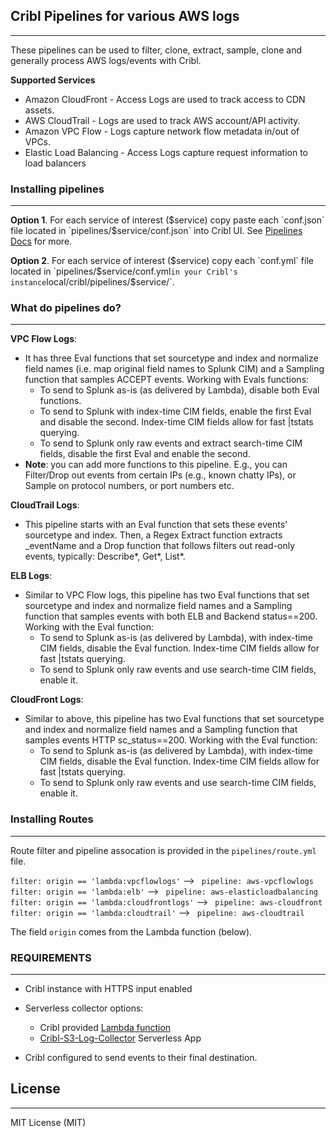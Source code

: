 ## Cribl Pipelines for various AWS logs 
----
These pipelines can be used to filter, clone, extract, sample, clone and generally process AWS logs/events with Cribl.

**Supported Services**
- Amazon CloudFront - Access Logs are used to track access to CDN assets.
- AWS CloudTrail - Logs are used to track AWS account/API activity.
- Amazon VPC Flow - Logs capture network flow metadata in/out of VPCs.
- Elastic Load Balancing - Access Logs capture request information to load balancers

### Installing pipelines
---
**Option 1**. For each service of interest ($service) copy paste each `conf.json` file located in `pipelines/$service/conf.json` into Cribl UI. See [Pipelines Docs](https://docs.cribl.io/docs/pipelines) for more.

**Option 2**. For each service of interest ($service) copy each `conf.yml` file located in `pipelines/$service/conf.yml` in your Cribl's instance `local/cribl/pipelines/$service/`.

### What do pipelines do?
---

**VPC Flow Logs**: 
 - It has three Eval functions that set sourcetype and index and normalize field names (i.e. map original field names to Splunk CIM) and a Sampling function that samples ACCEPT events. Working with Evals functions:
   - To send to Splunk as-is (as delivered by Lambda), disable both Eval functions.
   - To send to Splunk with index-time CIM fields, enable the first Eval and disable the second. Index-time CIM fields allow for fast |tstats querying.
   - To send to Splunk only raw events and extract search-time CIM fields, disable the first Eval and enable the second.
 - **Note**: you can add more functions to this pipeline. E.g., you can Filter/Drop out events from certain IPs (e.g., known chatty IPs), or Sample on protocol numbers, or port numbers etc.

**CloudTrail Logs**: 
 - This pipeline starts with an Eval function that sets these events' sourcetype and index. Then, a Regex Extract function extracts _eventName and a Drop function that follows filters out read-only events, typically: Describe*, Get*, List*.

**ELB Logs**: 
 - Similar to VPC Flow logs, this pipeline has two Eval functions that set sourcetype and index and normalize field names and a Sampling function that samples events with both ELB and Backend ​status==200. Working with the Eval function:
   - To send to Splunk as-is (as delivered by Lambda), with index-time CIM fields, disable the Eval function. Index-time CIM fields allow for fast |tstats querying.
   - To send to Splunk only raw events and use search-time CIM fields, enable it.

**CloudFront Logs**: 
 - Similar to above, this pipeline has two Eval functions that set sourcetype and index and normalize field names and a Sampling function that samples events HTTP ​sc_status==200. Working with the Eval function:
   - To send to Splunk as-is (as delivered by Lambda), with index-time CIM fields, disable the Eval function. Index-time CIM fields allow for fast |tstats querying.
   - To send to Splunk only raw events and use search-time CIM fields, enable it.

### Installing Routes
---
Route filter and pipeline assocation is provided in the `pipelines/route.yml` file. 

`filter: origin == 'lambda:vpcflowlogs'` --> ` pipeline: aws-vpcflowlogs`
`filter: origin == 'lambda:elb'` --> ` pipeline: aws-elasticloadbalancing`
`filter: origin == 'lambda:cloudfrontlogs'` --> ` pipeline: aws-cloudfront`
`filter: origin == 'lambda:cloudtrail'` --> ` pipeline: aws-cloudtrail`

The field `origin` comes from the Lambda function (below).



### REQUIREMENTS
----
- Cribl instance with HTTPS input enabled 
- Serverless collector options: 
  - Cribl provided [Lambda function](https://github.com/criblio/cribl-integrations/tree/master/aws/src/lambda/S3EventsToCribl) 
  - [Cribl-S3-Log-Collector](https://serverlessrepo.aws.amazon.com/applications/arn:aws:serverlessrepo:us-east-1:496698360409:applications~Cribl-S3-Log-Collector) Serverless App 

- Cribl configured to send events to their final destination.

## License
---

MIT License (MIT)